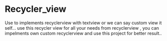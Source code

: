 # Recycler_view
Use to implements recyclerview with textview or we can say custom view it self... 
use this recycler view for all your needs from recyclerview , 
you can impelments own custom recyclerview and use this project for better result..
